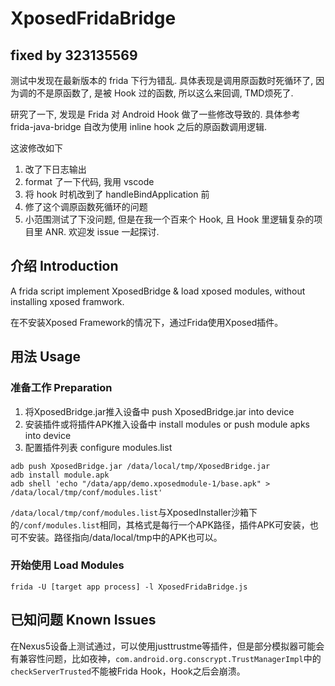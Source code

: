 # XposedFridaBridge

## fixed by 323135569
测试中发现在最新版本的 frida 下行为错乱. 具体表现是调用原函数时死循环了, 因为调的不是原函数了, 是被 Hook 过的函数, 所以这么来回调, TMD烦死了. 

研究了一下, 发现是 Frida 对 Android Hook 做了一些修改导致的. 具体参考 frida-java-bridge 自改为使用 inline hook 之后的原函数调用逻辑.

这波修改如下
1. 改了下日志输出
1. format 了一下代码, 我用 vscode
1. 将 hook 时机改到了 handleBindApplication 前
1. 修了这个调原函数死循环的问题
1. 小范围测试了下没问题, 但是在我一个百来个 Hook, 且 Hook 里逻辑复杂的项目里 ANR. 欢迎发 issue 一起探讨.


## 介绍 Introduction

A frida script implement XposedBridge &amp; load xposed modules, without installing xposed framwork.

在不安装Xposed Framework的情况下，通过Frida使用Xposed插件。

## 用法 Usage

### 准备工作 Preparation

1. 将XposedBridge.jar推入设备中 push XposedBridge.jar into device
2. 安装插件或将插件APK推入设备中 install modules or push module apks into device
3. 配置插件列表 configure modules.list

~~~shell
adb push XposedBridge.jar /data/local/tmp/XposedBridge.jar
adb install module.apk
adb shell 'echo "/data/app/demo.xposedmodule-1/base.apk" > /data/local/tmp/conf/modules.list' 
~~~

`/data/local/tmp/conf/modules.list`与XposedInstaller沙箱下的`/conf/modules.list`相同，其格式是每行一个APK路径，插件APK可安装，也可不安装。路径指向/data/local/tmp中的APK也可以。

### 开始使用 Load Modules

~~~shell
frida -U [target app process] -l XposedFridaBridge.js
~~~

## 已知问题 Known Issues

在Nexus5设备上测试通过，可以使用justtrustme等插件，但是部分模拟器可能会有兼容性问题，比如夜神，`com.android.org.conscrypt.TrustManagerImpl`中的`checkServerTrusted`不能被Frida Hook，Hook之后会崩溃。